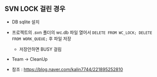 ## SVN LOCK 걸린 경우

* DB sqlite 설치
* 프로젝트의 .svn 폴더의 wc.db 파일 열어서 `DELETE FROM WC_LOCK; DELETE FROM WORK_QUEUE;` 후 파일 저장
  * 저장안하면 BUSY 걸림
* Team -> CleanUp
  
* 참조 : https://blog.naver.com/kalin7744/221895252810

